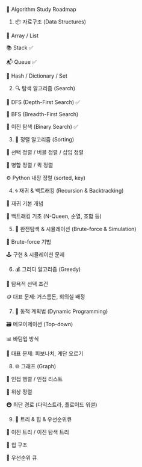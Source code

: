 🧠 Algorithm Study Roadmap


1. 📦 자료구조 (Data Structures)

📂 Array / List

📚 Stack ✅

📬 Queue ✅

🔑 Hash / Dictionary / Set

2. 🔍 탐색 알고리즘 (Search)

🧗 DFS (Depth-First Search) ✅

🌊 BFS (Breadth-First Search)

🎯 이진 탐색 (Binary Search) ✅

3. 🧮 정렬 알고리즘 (Sorting)

🧊 선택 정렬 / 버블 정렬 / 삽입 정렬

🧵 병합 정렬 / 퀵 정렬

⚙️ Python 내장 정렬 (sorted, key)

4. 🌀 재귀 & 백트래킹 (Recursion & Backtracking)

🔁 재귀 기본 개념

🧩 백트래킹 기초 (N-Queen, 순열, 조합 등)

5. 🧪 완전탐색 & 시뮬레이션 (Brute-force & Simulation)

🧱 Brute-force 기법

🕹️ 구현 & 시뮬레이션 문제

6. 💰 그리디 알고리즘 (Greedy)

🧠 탐욕적 선택 조건

🪙 대표 문제: 거스름돈, 회의실 배정

7. 🧾 동적 계획법 (Dynamic Programming)

🗃️ 메모이제이션 (Top-down)

📊 바텀업 방식

🧮 대표 문제: 피보나치, 계단 오르기

8. 🌐 그래프 (Graph)

🧷 인접 행렬 / 인접 리스트

🧭 위상 정렬

🚇 최단 경로 (다익스트라, 플로이드 워셜)

9. 🌲 트리 & 힙 & 우선순위큐

🌿 이진 트리 / 이진 탐색 트리

🔺 힙 구조

📨 우선순위 큐
